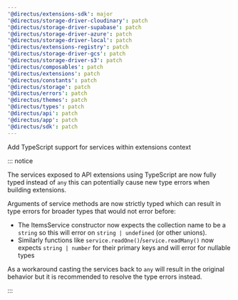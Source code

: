 ```yaml
---
'@directus/extensions-sdk': major
'@directus/storage-driver-cloudinary': patch
'@directus/storage-driver-supabase': patch
'@directus/storage-driver-azure': patch
'@directus/storage-driver-local': patch
'@directus/extensions-registry': patch
'@directus/storage-driver-gcs': patch
'@directus/storage-driver-s3': patch
'@directus/composables': patch
'@directus/extensions': patch
'@directus/constants': patch
'@directus/storage': patch
'@directus/errors': patch
'@directus/themes': patch
'@directus/types': patch
'@directus/api': patch
'@directus/app': patch
'@directus/sdk': patch
---
```


Add TypeScript support for services within extensions context

::: notice

The services exposed to API extensions using TypeScript are now fully typed instead of `any` this can potentially cause new type errors when building extensions.

Arguments of service methods are now strictly typed which can result in type errors for broader types that would not error before:
- The ItemsService constructor now expects the collection name to be a `string` so this will error on `string | undefined` (or other unions).
- Similarly functions like `service.readOne()`/`service.readMany()` now expects `string | number` for their primary keys and will error for nullable types

As a workaround casting the services back to `any` will result in the original behavior but it is recommended to resolve the type errors instead.

:::
